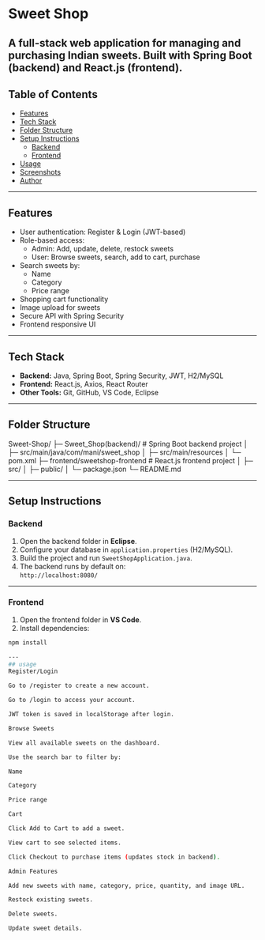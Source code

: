 # Sweet Shop

A full-stack web application for managing and purchasing Indian sweets. Built with **Spring Boot** (backend) and **React.js** (frontend).
---

## Table of Contents

- [Features](#features)
- [Tech Stack](#tech-stack)
- [Folder Structure](#folder-structure)
- [Setup Instructions](#setup-instructions)
  - [Backend](#backend)
  - [Frontend](#frontend)
- [Usage](#usage)
- [Screenshots](#screenshots)
- [Author](#author)

---

## Features

- User authentication: Register & Login (JWT-based)
- Role-based access:
  - Admin: Add, update, delete, restock sweets
  - User: Browse sweets, search, add to cart, purchase
- Search sweets by:
  - Name
  - Category
  - Price range
- Shopping cart functionality
- Image upload for sweets
- Secure API with Spring Security
- Frontend responsive UI

---

## Tech Stack

- **Backend:** Java, Spring Boot, Spring Security, JWT, H2/MySQL
- **Frontend:** React.js, Axios, React Router
- **Other Tools:** Git, GitHub, VS Code, Eclipse

---

## Folder Structure
Sweet-Shop/
├─ Sweet_Shop(backend)/ # Spring Boot backend project
│ ├─ src/main/java/com/mani/sweet_shop
│ ├─ src/main/resources
│ └─ pom.xml
├─ frontend/sweetshop-frontend # React.js frontend project
│ ├─ src/
│ ├─ public/
│ └─ package.json
└─ README.md


---

## Setup Instructions

### Backend

1. Open the backend folder in **Eclipse**.
2. Configure your database in `application.properties` (H2/MySQL).
3. Build the project and run `SweetShopApplication.java`.
4. The backend runs by default on:  
   `http://localhost:8080/`

---

### Frontend

1. Open the frontend folder in **VS Code**.
2. Install dependencies:

```bash
npm install

---
## usage
Register/Login

Go to /register to create a new account.

Go to /login to access your account.

JWT token is saved in localStorage after login.

Browse Sweets

View all available sweets on the dashboard.

Use the search bar to filter by:

Name

Category

Price range

Cart

Click Add to Cart to add a sweet.

View cart to see selected items.

Click Checkout to purchase items (updates stock in backend).

Admin Features

Add new sweets with name, category, price, quantity, and image URL.

Restock existing sweets.

Delete sweets.

Update sweet details.



